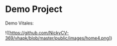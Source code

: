 # Demo Project

Demo Vitales:

!([https://github.com/NickyCV-369/vhapk/blob/master/public/images/home4.png])

